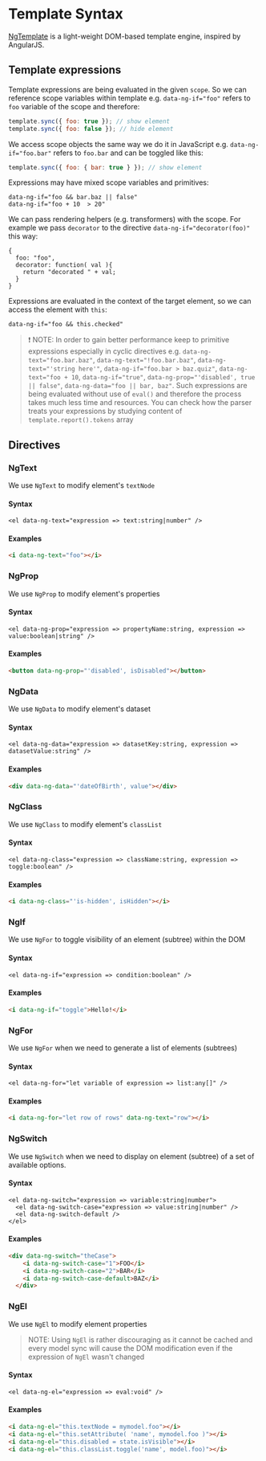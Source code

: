
# Template Syntax

[NgTemplate](https://github.com/dsheiko/ng-template) is a light-weight DOM-based template engine, inspired by AngularJS.


## Template expressions

Template expressions are being evaluated in the given `scope`. So we can reference scope variables within template e.g.
`data-ng-if="foo"` refers to `foo` variable of the scope and therefore:

```javascript
template.sync({ foo: true }); // show element
template.sync({ foo: false }); // hide element
```

We access scope objects the same way we do it in JavaScript e.g. `data-ng-if="foo.bar"` refers to `foo.bar` and can be toggled like this:
```javascript
template.sync({ foo: { bar: true } }); // show element
```

Expressions may have mixed scope variables and primitives:
```
data-ng-if="foo && bar.baz || false"
data-ng-if="foo + 10  > 20"
```

We can pass rendering helpers (e.g. transformers) with the scope. For example we pass `decorator` to the directive `data-ng-if="decorator(foo)"` this way:
```
{
  foo: "foo",
  decorator: function( val ){
    return "decorated " + val;
  }
}
```

Expressions are evaluated in the context of the target element, so we can access the element with `this`:
```
data-ng-if="foo && this.checked"
```

> :exclamation: NOTE: In order to gain better performance keep to primitive expressions especially in cyclic directives e.g. `data-ng-text="foo.bar.baz"`,
> `data-ng-text="!foo.bar.baz"`, `data-ng-text="'string here'"`, `data-ng-if="foo.bar > baz.quiz"`, `data-ng-text="foo + 10`,
> `data-ng-if="true"`, `data-ng-prop="'disabled', true || false"`, `data-ng-data="foo || bar, baz"`.
> Such expressions are being evaluated without use of `eval()` and therefore the process takes much less time and resources.
> You can check how the parser treats your expressions by studying content of `template.report().tokens` array


## Directives

### NgText

We use `NgText` to modify element's `textNode`

#### Syntax

```
<el data-ng-text="expression => text:string|number" />
```

#### Examples

```html
<i data-ng-text="foo"></i>
```


### NgProp

We use `NgProp` to modify element's properties

#### Syntax

```
<el data-ng-prop="expression => propertyName:string, expression => value:boolean|string" />
```

#### Examples

```html
<button data-ng-prop="'disabled', isDisabled"></button>
```


### NgData

We use `NgData` to modify element's dataset

#### Syntax

```
<el data-ng-data="expression => datasetKey:string, expression => datasetValue:string" />
```

#### Examples

```html
<div data-ng-data="'dateOfBirth', value"></div>
```


### NgClass

We use `NgClass` to modify element's `classList`

#### Syntax

```
<el data-ng-class="expression => className:string, expression => toggle:boolean" />
```

#### Examples

```html
<i data-ng-class="'is-hidden', isHidden"></i>
```


### NgIf

We use `NgFor` to toggle visibility of an element (subtree) within the DOM

#### Syntax

```
<el data-ng-if="expression => condition:boolean" />
```

#### Examples

```html
<i data-ng-if="toggle">Hello!</i>
```


### NgFor

We use `NgFor` when we need to generate a list of elements (subtrees)

#### Syntax

```
<el data-ng-for="let variable of expression => list:any[]" />
```

#### Examples

```html
<i data-ng-for="let row of rows" data-ng-text="row"></i>
```


### NgSwitch

We use `NgSwitch` when we need to display on element (subtree) of a set of available options.

#### Syntax

```
<el data-ng-switch="expression => variable:string|number">
  <el data-ng-switch-case="expression => value:string|number" />
  <el data-ng-switch-default />
</el>
```

#### Examples

```html
<div data-ng-switch="theCase">
    <i data-ng-switch-case="1">FOO</i>
    <i data-ng-switch-case="2">BAR</i>
    <i data-ng-switch-case-default>BAZ</i>
  </div>
```


### NgEl

We use `NgEl` to modify element properties

> NOTE: Using `NgEl` is rather discouraging as it cannot be cached and every model sync will
cause the DOM modification even if the expression of `NgEl` wasn't changed

#### Syntax

```
<el data-ng-el="expression => eval:void" />
```

#### Examples

```html
<i data-ng-el="this.textNode = mymodel.foo"></i>
<i data-ng-el="this.setAttribute( 'name', mymodel.foo )"></i>
<i data-ng-el="this.disabled = state.isVisible"></i>
<i data-ng-el="this.classList.toggle('name', model.foo)"></i>
```

